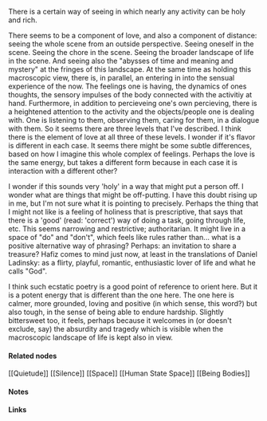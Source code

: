 ---
---


There is a certain way of seeing in which nearly any activity can be holy and rich. 

There seems to be a component of love, and also a component of distance: seeing the whole scene from an outside perspective. Seeing oneself in the scene. Seeing the chore in the scene. Seeing the broader landscape of life in the scene. And seeing also the "abysses of time and meaning and mystery" at the fringes of this landscape. 
At the same time as holding this macroscopic view, there is, in parallel, an entering in into the sensual experience of the now. The feelings one is having, the dynamics of ones thoughts, the sensory impulses of the body connected with the activitiy at hand. 
Furthermore, in addition to percieveing one's own percieving, there is a heightened attention to the activity and the objects/people one is dealing with. One is listening to them, observing them, caring for them, in a dialogue with them. 
So it seems there are three levels that I've described. I think there is the element of love at all three of these levels. I wonder if it's flavor is different in each case. It seems there might be some subtle differences, based on how I imagine this whole complex of feelings. Perhaps the love is the same energy, but takes a different form because in each case it is interaction with a different other? 

I wonder if this sounds very 'holy' in a way that might put a person off. I wonder what are things that might be off-putting. I have this doubt rising up in me, but I'm not sure what it is pointing to precisely. Perhaps the thing that I might not like is a feeling of holiness that is prescriptive, that says that there is a 'good' (read: 'correct') way of doing a task, going through life, etc. This seems narrowing and restrictive; authoritarian. It might live in a space of "do" and "don't", which feels like rules rather than... what is a positive alternative way of phrasing? Perhaps: an invitation to share a treasure? Hafiz comes to mind just now, at least in the translations of Daniel Ladinsky: as a flirty, playful, romantic, enthusiastic lover of life and what he calls "God". 

I think such ecstatic poetry is a good point of reference to orient here. But it is a potent energy that is different than the one here. The one here is calmer, more grounded, loving and positive (in which sense, this word?) but also tough, in the sense of being able to endure hardship. Slightly bittersweet too, it feels, perhaps because it welcomes in (or doesn't exclude, say) the absurdity and tragedy which is visible when the macroscopic landscape of life is kept also in view. 

#### Related nodes

[[Quietude]]
[[Silence]]
[[Space]]
[[Human State Space]]
[[Being Bodies]]

#### Notes

#### Links
